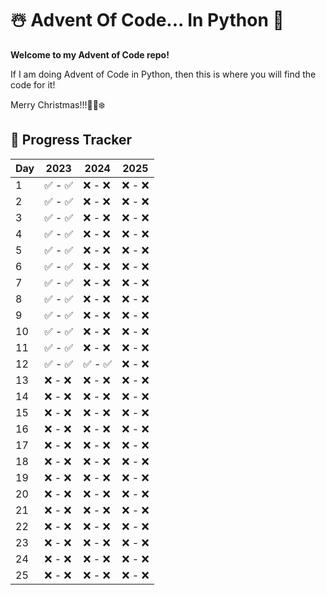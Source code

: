 # ☃️ Advent Of Code... In Python 🎄
**Welcome to my Advent of Code repo!**

If I am doing Advent of Code in Python, then this is where you will find the code
for it!

Merry Christmas!!!🎄🎅❄️

## 🎄 Progress Tracker

| Day | 2023 | 2024 | 2025 |
|-----|------|------|------|
| 1   | ✅ - ✅ | ❌ - ❌ | ❌ - ❌ |
| 2   | ✅ - ✅ | ❌ - ❌ | ❌ - ❌ |
| 3   | ✅ - ✅ | ❌ - ❌ | ❌ - ❌ |
| 4   | ✅ - ✅ | ❌ - ❌ | ❌ - ❌ |
| 5   | ✅ - ✅ | ❌ - ❌ | ❌ - ❌ |
| 6   | ✅ - ✅ | ❌ - ❌ | ❌ - ❌ |
| 7   | ✅ - ✅ | ❌ - ❌ | ❌ - ❌ |
| 8   | ✅ - ✅ | ❌ - ❌ | ❌ - ❌ |
| 9   | ✅ - ✅ | ❌ - ❌ | ❌ - ❌ |
| 10  | ✅ - ✅ | ❌ - ❌ | ❌ - ❌ |
| 11  | ✅ - ✅ | ❌ - ❌ | ❌ - ❌ |
| 12  | ✅ - ✅ | ✅ - ✅ | ❌ - ❌ |
| 13  | ❌ - ❌ | ❌ - ❌ | ❌ - ❌ |
| 14  | ❌ - ❌ | ❌ - ❌ | ❌ - ❌ |
| 15  | ❌ - ❌ | ❌ - ❌ | ❌ - ❌ |
| 16  | ❌ - ❌ | ❌ - ❌ | ❌ - ❌ |
| 17  | ❌ - ❌ | ❌ - ❌ | ❌ - ❌ |
| 18  | ❌ - ❌ | ❌ - ❌ | ❌ - ❌ |
| 19  | ❌ - ❌ | ❌ - ❌ | ❌ - ❌ |
| 20  | ❌ - ❌ | ❌ - ❌ | ❌ - ❌ |
| 21  | ❌ - ❌ | ❌ - ❌ | ❌ - ❌ |
| 22  | ❌ - ❌ | ❌ - ❌ | ❌ - ❌ |
| 23  | ❌ - ❌ | ❌ - ❌ | ❌ - ❌ |
| 24  | ❌ - ❌ | ❌ - ❌ | ❌ - ❌ |
| 25  | ❌ - ❌ | ❌ - ❌ | ❌ - ❌ |
